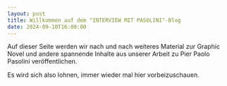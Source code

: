 ```yaml
---
layout: post
title: Willkommen auf dem "INTERVIEW MIT PASOLINI"-Blog
date: 2024-09-10T16:00:00
---
```

Auf dieser Seite werden wir nach und nach weiteres Material zur Graphic Novel und andere spannende Inhalte aus unserer Arbeit zu Pier Paolo Pasolini veröffentlichen.

<!--more-->

Es wird sich also lohnen, immer wieder mal hier vorbeizuschauen.
